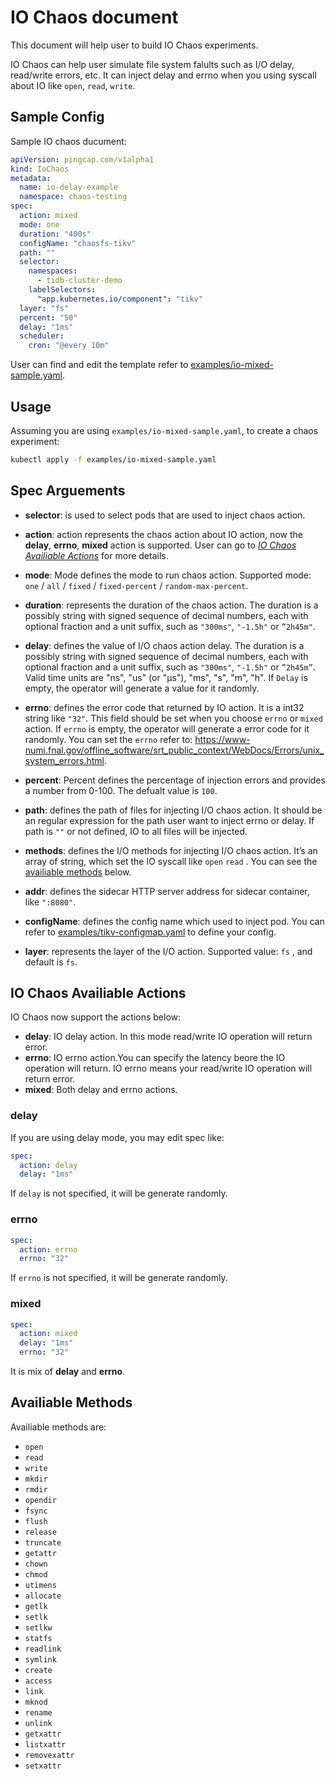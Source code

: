 # IO Chaos document

This document will help user to build IO Chaos experiments. 

IO Chaos can help user simulate file system falults such as I/O delay, read/write errors, etc. It can inject delay and errno when you using syscall about IO like `open`, `read`, `write`. 

## Sample Config

Sample IO chaos ducument:

```yaml
apiVersion: pingcap.com/v1alpha1
kind: IoChaos
metadata:
  name: io-delay-example
  namespace: chaos-testing
spec:
  action: mixed
  mode: one
  duration: "400s"
  configName: "chaosfs-tikv"
  path: ""
  selector:
    namespaces:
      - tidb-cluster-demo
    labelSelectors:
      "app.kubernetes.io/component": "tikv"
  layer: "fs"
  percent: "50"
  delay: "1ms"
  scheduler:
    cron: "@every 10m"	
```

User can find and edit the template refer to [examples/io-mixed-sample.yaml](../examples/io-mixed-sample.yaml).

## Usage

Assuming you are using `examples/io-mixed-sample.yaml`, to create a chaos experiment:

```bash
kubectl apply -f examples/io-mixed-sample.yaml
```

## Spec Arguements

* **selector**: is used to select pods that are used to inject chaos action.

* **action**: action represents the chaos action about IO action, now the **delay**, **errno**,  **mixed** action is supported. User can go to [*IO Chaos Availiable Actions*](#io-chaos-availiable-actions) for more details.
* **mode**: Mode defines the mode to run chaos action. Supported mode: `one` / `all` / `fixed` / `fixed-percent` / `random-max-percent`.
* **duration**: represents the duration of the chaos action. The duration is a possibly string with signed sequence of decimal numbers,  each with optional fraction and a unit suffix, such as `"300ms"`, `"-1.5h"` or `”2h45m"`.
* **delay**: defines the value of I/O chaos action delay. The duration is a possibly string with signed sequence of decimal numbers,  each with optional fraction and a unit suffix, such as `"300ms"`, `"-1.5h"` or `”2h45m”`. Valid time units are "ns", "us" (or "µs"), "ms", "s", "m", "h".
  If `Delay` is empty, the operator will generate a value for it randomly.
* **errno**: defines the error code that returned by IO action. It is a int32 string like `"32"`. This field should be set when you choose `errno`  or `mixed` action. If `errno` is empty, the operator will generate a error code for it randomly. You can set the `errno` refer to: https://www-numi.fnal.gov/offline_software/srt_public_context/WebDocs/Errors/unix_system_errors.html.
* **percent**: Percent defines the percentage of injection errors and provides a number from 0-100. The defualt value is `100`.
* **path**: defines the path of files for injecting I/O chaos action. It should be an regular expression for the path user want to inject errno or delay. If path is `""` or not defined, IO to all files will be injected.
* **methods**: defines the I/O methods for injecting I/O chaos action. It’s an array of string, which set the IO syscall like `open` `read` . You can see the [availiable methods](#availiable-methods) below.
* **addr**: defines the sidecar HTTP server address for sidecar container, like `":8080"`.
* **configName**: defines the config name which used to inject pod. You can refer to [examples/tikv-configmap.yaml](../examples/tikv-configmap.yaml) to define your config.
* **layer**: represents the layer of the I/O action. Supported value: `fs` , and default is `fs`.

## IO Chaos Availiable Actions

IO Chaos now support the actions below:

* **delay**: IO delay action. In this mode read/write IO operation will return error.
* **errno**: IO errno action.You can specify the latency beore the IO operation will return. IO errno means your read/write IO operation will return error.
* **mixed**: Both delay and errno actions.

### delay

If you are using delay mode, you may edit spec like:

```yaml
spec:
  action: delay
  delay: "1ms"
```

If `delay` is not specified, it will be generate randomly.

### errno

```yaml
spec:
  action: errno
  errno: "32"
```

If `errno` is not specified, it will be generate randomly. 

### mixed

````yaml
spec:
  action: mixed
  delay: "1ms"
  errno: "32"
````

It is mix of **delay** and **errno**.

## Availiable Methods

Availiable methods are:

* `open`
* `read`
* `write`
* `mkdir`
* `rmdir`
* `opendir`
* `fsync`
* `flush`
* `release`
* `truncate`
* `getattr`
* `chown`
* `chmod`
* `utimens`
* `allocate`
* `getlk`
* `setlk`
* `setlkw`
* `statfs`
* `readlink`
* `symlink`
* `create`
* `access`
* `link`
* `mknod`
* `rename`
* `unlink`
* `getxattr`
* `listxattr`
* `removexattr`
* `setxattr`